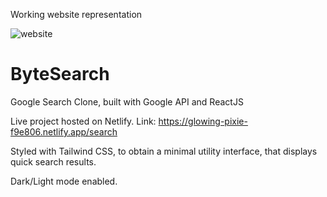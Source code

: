 Working website representation

![website](https://user-images.githubusercontent.com/68814647/181197618-d2f6996e-3e48-453f-adb4-2d1344b859ad.png)
# ByteSearch
Google Search Clone, built with Google API and ReactJS

Live project hosted on Netlify.
Link: https://glowing-pixie-f9e806.netlify.app/search

Styled with Tailwind CSS, to obtain a minimal utility interface, that displays quick search results.

Dark/Light mode enabled.


